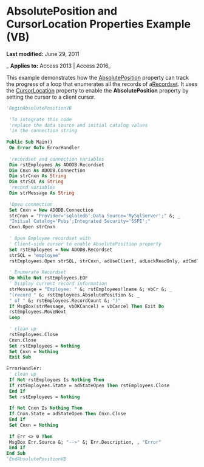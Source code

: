 
# AbsolutePosition and CursorLocation Properties Example (VB)

 **Last modified:** June 29, 2011

 _ **Applies to:** Access 2013 | Access 2016_

This example demonstrates how the [AbsolutePosition](500be001-9fa1-177b-f19d-acf003a0cdc2.md) property can track the progress of a loop that enumerates all the records of a[Recordset](0f963bf8-f066-dc8a-b754-f427de712df1.md). It uses the [CursorLocation](8a048bd4-ae25-a555-1c07-14364b7e6560.md) property to enable the **AbsolutePosition** property by setting the cursor to a client cursor.




```vb
'BeginAbsolutePositionVB 
 
 'To integrate this code 
 'replace the data source and initial catalog values 
 'in the connection string 
 
Public Sub Main() 
 On Error GoTo ErrorHandler 
 
 'recordset and connection variables 
 Dim rstEmployees As ADODB.Recordset 
 Dim Cnxn As ADODB.Connection 
 Dim strCnxn As String 
 Dim strSQL As String 
 'record variables 
 Dim strMessage As String 
 
 'Open connection 
 Set Cnxn = New ADODB.Connection 
 strCnxn = "Provider='sqloledb';Data Source='MySqlServer';" &; _ 
 "Initial Catalog='Pubs';Integrated Security='SSPI';" 
 Cnxn.Open strCnxn 
 
 ' Open Employee recordset with 
 ' Client-side cursor to enable AbsolutePosition property 
 Set rstEmployees = New ADODB.Recordset 
 strSQL = "employee" 
 rstEmployees.Open strSQL, strCnxn, adUseClient, adLockReadOnly, adCmdTable 
 
 ' Enumerate Recordset 
 Do While Not rstEmployees.EOF 
 ' Display current record information 
 strMessage = "Employee: " &; rstEmployees!lname &; vbCr &; _ 
 "(record " &; rstEmployees.AbsolutePosition &; _ 
 " of " &; rstEmployees.RecordCount &; ")" 
 If MsgBox(strMessage, vbOKCancel) = vbCancel Then Exit Do 
 rstEmployees.MoveNext 
 Loop 
 
 ' clean up 
 rstEmployees.Close 
 Cnxn.Close 
 Set rstEmployees = Nothing 
 Set Cnxn = Nothing 
 Exit Sub 
 
ErrorHandler: 
 ' clean up 
 If Not rstEmployees Is Nothing Then 
 If rstEmployees.State = adStateOpen Then rstEmployees.Close 
 End If 
 Set rstEmployees = Nothing 
 
 If Not Cnxn Is Nothing Then 
 If Cnxn.State = adStateOpen Then Cnxn.Close 
 End If 
 Set Cnxn = Nothing 
 
 If Err <> 0 Then 
 MsgBox Err.Source &; "-->" &; Err.Description, , "Error" 
 End If 
End Sub 
'EndAbsolutePositionVB 

```

